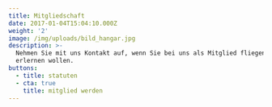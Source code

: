 ```yaml
---
title: Mitgliedschaft
date: 2017-01-04T15:04:10.000Z
weight: '2'
image: /img/uploads/bild_hangar.jpg
description: >-
  Nehmen Sie mit uns Kontakt auf, wenn Sie bei uns als Mitglied fliegen oder es
  erlernen wollen.
buttons:
  - title: statuten
  - cta: true
    title: mitglied werden
---
```

##
